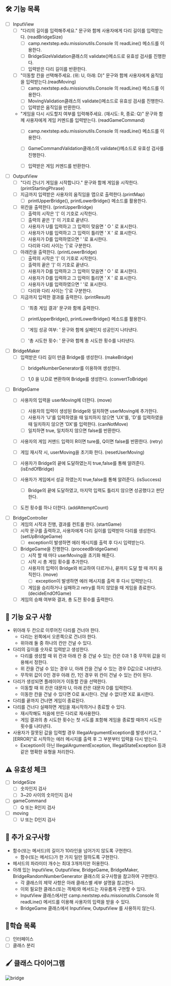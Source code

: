 ## 🛠 기능 목록

-[ ] InputView
    - [ ] "다리의 길이를 입력해주세요." 문구와 함께 사용자에게 다리 길이를 입력받는다. (readBridgeSize)
        - [ ] camp.nextstep.edu.missionutils.Console 의 readLine() 메소드를 이용한다.
        - [ ] BridgeSizeValidation클래스의 validate()메소드로 유효성 검사를 진행한다.
        - [ ] 입력받은 다리 길이를 반환한다.
    - [ ] "이동할 칸을 선택해주세요. (위: U, 아래: D)" 문구와 함께 사용자에게 움직임을 입력받는다.(readMoving)
        - [ ] camp.nextstep.edu.missionutils.Console 의 readLine() 메소드를 이용한다.
        - [ ] MovingValidation클래스의 validate()메소드로 유효성 검사를 진행한다.
        - [ ] 입력받은 움직임을 반환한다.
    - "게임을 다시 시도할지 여부를 입력해주세요. (재시도: R, 종료: Q)" 문구와 함께 사용자에게 게임 커멘드를 입력받는다. (readGameCommand)
        - [ ] camp.nextstep.edu.missionutils.Console 의 readLine() 메소드를 이용한다.
        - [ ] GameCommandValidation클래스의 validate()메소드로 유효성 검사를 진행한다.
        - [ ] 입력받은 게임 커멘드를 반환한다.


- [ ] OutputView
    - [ ] "다리 건너기 게임을 시작합니다." 문구와 함께 게임을 시작한다. (printStartingPhrase)
    - [ ] 지금까지 입력받은 사용자의 움직임을 맵으로 출력한다.(printMap)
        - [ ] printUpperBridge(), printLowerBridge() 메소드를 활용한다.
    - [ ] 위칸을 출력한다. (printUpperBridge)
        - [ ] 출력의 시작은 '[' 이 기호로 시작한다.
        - [ ] 출력의 끝은 ']' 이 기호로 끝낸다.
        - [ ] 사용자가 U를 입력하고 그 입력이 맞음면 ' O ' 로 표시한다.
        - [ ] 사용자가 U를 입력하고 그 입력이 틀리면 ' X ' 로 표시한다.
        - [ ] 사용자가 D를 입력하였으면 '   '로 표시한다.
        - [ ] 다리와 다리 사이는 '|'로 구분한다.
    - [ ] 아래칸을 출력한다. (printLowerBridge)
        - [ ] 출력의 시작은 '[' 이 기호로 시작한다.
        - [ ] 출력의 끝은 ']' 이 기호로 끝낸다.
        - [ ] 사용자가 D를 입력하고 그 입력이 맞음면 ' O ' 로 표시한다.
        - [ ] 사용자가 D를 입력하고 그 입력이 틀리면 ' X ' 로 표시한다.
        - [ ] 사용자가 U를 입력하였으면 '   '로 표시한다.
        - [ ] 다리와 다리 사이는 '|'로 구분한다.
    - [ ] 지금까지 입력한 결과를 출력한다. (printResult)
        - [ ] '최종 게임 결과' 문구와 함께 출력한다.
        - [ ] printUpperBridge(), printLowerBridge() 메소드를 활용한다.
        - [ ] '게임 성공 여부: ' 문구와 함께 실패인지 성공인지 나타낸다.
        - [ ] '총 시도한 횟수: ' 문구와 함께 총 시도한 횟수를 나타낸다.


- [ ] BridgeMaker
    - [ ] 입력받은 다리 길이 만큼 Bridge를 생성한다. (makeBridge)
        - [ ] bridgeNumberGenerator를 이용하여 생성한다.
        - [ ] 1,0 을 U,D로 변환하여 Bridge를 생성한다. (convertToBridge)


- [ ] BridgeGame
    - [ ] 사용자의 입력을 userMoving에 더한다. (move)
        - [ ] 사용자의 입력이 생성된 Bridge와 일치하면 userMoving에 추가한다.
        - [ ] 사용자가 'U'를 입력하였을 때 일치하지 않으면 'UX'를, 'D'를 입력하였을 때 일치하지 않으면 'DX'를 입력한다. (canNotMove)
        - [ ] 일치하면 true, 일치하지 않으면 false를 반환한다.
    - [ ] 사용자의 게임 커맨드 입력이 R이면 ture를, Q이면 false를 반환한다. (retry)
    - [ ] 게임 재시작 시, userMoving을 초기화 한다. (resetUserMoving)
    - [ ] 사용자가 Bridge의 끝에 도달하였는지 true,false를 통해 알려준다. (isEndOfBridge)
    - [ ] 사용자가 게임에서 성공 하였는지 true,false를 통해 알려준다. (isSuccess)
        - [ ] Bridge의 끝에 도달하였고, 마지막 입력도 틀리지 않으면 성공했다고 판단한다.
    - [ ] 도전 횟수를 하나 더한다. (addAttemptCount)


- [ ] BridgeController
    - [ ] 게임의 시작과 진행, 결과를 컨트롤 한다. (startGame)
    - [ ] 시작 문구를 출력하고, 사용자에게 다리 길이를 입력받아 다리를 생성한다. (setUpBridgeGame)
      - [ ] exception이 발생하면 에러 메시지를 출력 후 다시 입력받는다.
    - [ ] BridgeGame을 진행한다. (proceedBridgeGame)
        - [ ] 시작 할 때 마다 userMoving을 초기화 해준다.
        - [ ] 시작 시 총 게임 횟수를 추가한다.
        - [ ] 사용자의 입력이 Bridge와 비교하여 다르거나, 끝까지 도달 할 때 까지 움직힌다. (move)
            - [ ] exception이 발생하면 에러 메시지를 출력 후 다시 입력받는다.
        - [ ] 게임을 승리하거나 실패하고 retry를 하지 않았을 때 게임을 종료한다. (decideEndOfGame)
    - [ ] 게임의 승패 여부와 결과, 총 도전 횟수를 출력한다.

## 🔧 기능 요구 사항

- 위아래 두 칸으로 이루어진 다리를 건너야 한다.
    - 다리는 왼쪽에서 오른쪽으로 건너야 한다.
    - 위아래 둘 중 하나의 칸만 건널 수 있다.
- 다리의 길이를 숫자로 입력받고 생성한다.
    - 다리를 생성할 때 위 칸과 아래 칸 중 건널 수 있는 칸은 0과 1 중 무작위 값을 이용해서 정한다.
    - 위 칸을 건널 수 있는 경우 U, 아래 칸을 건널 수 있는 경우 D값으로 나타낸다.
    - 무작위 값이 0인 경우 아래 칸, 1인 경우 위 칸이 건널 수 있는 칸이 된다.
- 다리가 생성되면 플레이어가 이동할 칸을 선택한다.
    - 이동할 때 위 칸은 대문자 U, 아래 칸은 대문자 D를 입력한다.
    - 이동한 칸을 건널 수 있다면 O로 표시한다. 건널 수 없다면 X로 표시한다.
- 다리를 끝까지 건너면 게임이 종료된다.
- 다리를 건너다 실패하면 게임을 재시작하거나 종료할 수 있다.
    - 재시작해도 처음에 만든 다리로 재사용한다.
    - 게임 결과의 총 시도한 횟수는 첫 시도를 포함해 게임을 종료할 때까지 시도한 횟수를 나타낸다.
- 사용자가 잘못된 값을 입력할 경우 IllegalArgumentException를 발생시키고, "[ERROR]"로 시작하는 에러 메시지를 출력 후 그 부분부터 입력을 다시 받는다.
    - Exception이 아닌 IllegalArgumentException, IllegalStateException 등과 같은 명확한 유형을 처리한다.

## ⚠️ 유효성 체크

- [ ] bridgeSize
    - [ ] 숫자인지 검사
    - [ ] 3~20 사이의 숫자인지 검사

- [ ] gameCommand
    - [ ] Q 또는 R인지 검사

- [ ] moving
    - [ ] U 또는 D인지 검사

## 📌 추가 요구사항

- 함수(또는 메서드)의 길이가 10라인을 넘어가지 않도록 구현한다.
    - 함수(또는 메서드)가 한 가지 일만 잘하도록 구현한다.
- 메서드의 파라미터 개수는 최대 3개까지만 허용한다.
- 아래 있는 InputView, OutputView, BridgeGame, BridgeMaker, BridgeRandomNumberGenerator 클래스의 요구사항을 참고하여 구현한다.
    - 각 클래스의 제약 사항은 아래 클래스별 세부 설명을 참고한다.
    - 이외 필요한 클래스(또는 객체)와 메서드는 자유롭게 구현할 수 있다.
    - InputView 클래스에서만 camp.nextstep.edu.missionutils.Console 의 readLine() 메서드를 이용해 사용자의 입력을 받을 수 있다.
    - BridgeGame 클래스에서 InputView, OutputView 를 사용하지 않는다.

## 📗학습 목록

- [ ] 인터페이스
- [ ] 클래스 분리

## 🖌️ 클래스 다이어그램
 
![bridge](https://user-images.githubusercontent.com/70315475/203222848-c8f7cecc-3514-4a25-b54c-ab8775ef388e.jpeg)

